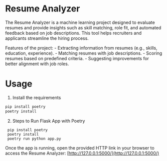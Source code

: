 # Resume Analyzer

The Resume Analyzer is a machine learning project designed to evaluate resumes and provide insights such as skill matching, role fit, and automated feedback based on job descriptions. This tool helps recruiters and applicants streamline the hiring process.

Features of the project:
    - Extracting information from resumes (e.g., skills, education, experience).
    - Matching resumes with job descriptions.
    - Scoring resumes based on predefined criteria.
    - Suggesting improvements for better alignment with job roles.

# Usage

1. Install the requirements

```bash
pip install poetry
poetry install
```

2. Steps to Run Flask App with Poetry
```
 pip install poetry
 poetry install
 poetry run python app.py
```
Once the app is running, open the provided HTTP link in your browser to access the Resume Analyzer: [http://127.0.0.1:5000/](http://127.0.0.1:5000/)
